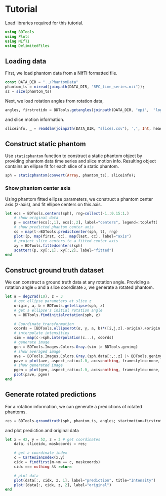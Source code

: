 # Tutorial

Load libraries required for this tutorial.

```julia
using BDTools
using Plots
using NIfTI
using DelimitedFiles
```

## Loading data

First, we load phantom data from a NIfTI formatted file.

```julia
const DATA_DIR = "../PhantomData"
phantom_ts = niread(joinpath(DATA_DIR, "BFC_time_series.nii"));
sz = size(phantom_ts)
```

Next, we load rotation angles from rotation data,

```julia
angles, firstrotidx = BDTools.getangles(joinpath(DATA_DIR, "epi",  "log.csv"))
```

and slice motion information.

```julia
sliceinfo, _ = readdlm(joinpath(DATA_DIR, "slices.csv"), ',', Int, header=true)
```

## Construct static phantom

Use `staticphantom` function to construct a static phantom object
by providing phantom data time series and slice motion info.
Resulting object contains an ellipse fit for each slice of a static phantom.

```julia
sph = staticphantom(convert(Array, phantom_ts), sliceinfo);
```

### Show phantom center axis

Using phantom fitted ellipse parameters, we construct a phantom center axis (z-axis),
and fit ellipse centers on this axis.

```julia
let ecs = BDTools.centers(sph), rng=collect(-1.:0.15:1.)
    # show original data
    p = scatter(ecs[:,1], ecs[:,2], label="centers", legend=:topleft)
    # show predicted phantom center axis
    cc = map(t->BDTools.predictcenter(sph, t), rng)
    plot!(p, map(first, cc), map(last, cc), label="axis")
    # project slice centers to a fitted center axis
    xy = BDTools.fittedcenters(sph)
    scatter!(p, xy[:,1], xy[:,2], label="fitted")
end
```

## Construct ground truth dataset

We can construct a ground truth data at any rotation angle.
Providing a rotation angle `α` and a slice coordinate `z`, we generate
a rotated phantom.

```julia
let α = deg2rad(10), z = 3
    # get ellipse parameters at slice z
    origin, a, b = BDTools.getellipse(sph, z)
    # get a ellipse's initial rotation angle
    γ = BDTools.findinitialrotation(sph, z)

    # Coordinate transformation
    coords = [BDTools.ellipserot(α, γ, a, b)*([i,j,z].-origin).+origin for i in 1:sz[1], j in 1:sz[2]]
    # interpolate intensities
    sim = map(c->sph.interpolation(c...), coords)
    # generate image
    gen = BDTools.Images.Colors.Gray.(sim |> BDTools.genimg)
    # show averaged image
    ave = BDTools.Images.Colors.Gray.(sph.data[:,:,z] |> BDTools.genimg)
    pave = plot(ave, aspect_ratio=1.0, axis=nothing, framestyle=:none, title="Slice $z", size=(300,350))
    # show generated image
    pgen = plot(gen, aspect_ratio=1.0, axis=nothing, framestyle=:none, title="Rotated at $(rad2deg(α))°", legend=:none)
    plot(pave, pgen)
end
```

## Generate rotated predictions

For a rotation information, we can generate a predictions of rotated phantoms.

```julia
res = BDTools.groundtruth(sph, phantom_ts, angles; startmotion=firstrotidx, threshold=.95);
```

and plot prediction and original data

```julia
let x = 42, y = 52, z = 3 # get coordinates
    data, sliceidx, maskcoords = res;

    # get a coordinate index
    c = CartesianIndex(x,y)
    cidx = findfirst(m->m == c, maskcoords)
    cidx === nothing && return

    # plot data
    plot(data[:, cidx, z, 1], label="prediction", title="Intensity")
    plot!(data[:, cidx, z, 2], label="original")
end
```
